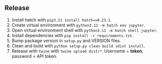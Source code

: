 Release
-------

1. Install hatch with `pip3.11 install hatch==0.23.1`.
2. Create virtual environment with `python3.11 -m hatch env jupyter`.
3. Open virtual environment shell with `python3.11 -m hatch shell jupyter`.
4. Install dependencies with `pip install -r requirements.txt`.
5. Bump package version in `setup.py` and VERSION files.
6. Clean and build with `python setup.py clean build sdist install`.
7. Release with `twine` with `twine upload dist/*`. Username = __token__, password = API token.

